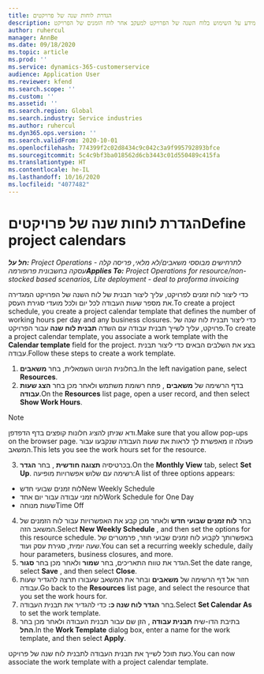```yaml
---
title: הגדרת לוחות שנה של פרויקטים
description: נושא זה מספק מידע על השימוש בלוח השנה של הפרויקט למעקב אחר לוח הזמנים של הפרויקט.
author: ruhercul
manager: AnnBe
ms.date: 09/18/2020
ms.topic: article
ms.prod: ''
ms.service: dynamics-365-customerservice
audience: Application User
ms.reviewer: kfend
ms.search.scope: ''
ms.custom: ''
ms.assetid: ''
ms.search.region: Global
ms.search.industry: Service industries
ms.author: ruhercul
ms.dyn365.ops.version: ''
ms.search.validFrom: 2020-10-01
ms.openlocfilehash: 774399f2c02d8434c9c042c3a9f995792893bfce
ms.sourcegitcommit: 5c4c9bf3ba018562d6cb3443c01d550489c415fa
ms.translationtype: HT
ms.contentlocale: he-IL
ms.lasthandoff: 10/16/2020
ms.locfileid: "4077482"
---
```

# <a name="define-project-calendars"></a><span data-ttu-id="b72c5-103">הגדרת לוחות שנה של פרויקטים</span><span class="sxs-lookup"><span data-stu-id="b72c5-103">Define project calendars</span></span>

<span data-ttu-id="b72c5-104">_**חל על:** Project Operations לתרחישים מבוססי משאבים/לא מלאי, פריסה קלה - עסקה בחשבונית פרופורמה_</span><span class="sxs-lookup"><span data-stu-id="b72c5-104">_**Applies To:** Project Operations for resource/non-stocked based scenarios, Lite deployment - deal to proforma invoicing_</span></span>

<span data-ttu-id="b72c5-105">כדי ליצור לוח זמנים לפרויקט, עליך ליצור תבנית של לוח השנה של הפרויקט המגדירה את מספר שעות העבודה לכל יום ולכל מועדי סגירת העסק.</span><span class="sxs-lookup"><span data-stu-id="b72c5-105">To create a project schedule, you create a project calendar template that defines the number of working hours per day and any business closures.</span></span> <span data-ttu-id="b72c5-106">כדי ליצור תבנית לוח שנה של פרויקט, עליך לשייך תבנית עבודה עם השדה **תבנית לוח שנה** עבור הפרויקט.</span><span class="sxs-lookup"><span data-stu-id="b72c5-106">To create a project calendar template, you associate a work template with the **Calendar template** field for the project.</span></span> <span data-ttu-id="b72c5-107">בצע את השלבים הבאים כדי ליצור תבנית עבודה.</span><span class="sxs-lookup"><span data-stu-id="b72c5-107">Follow these steps to create a work template.</span></span>

1. <span data-ttu-id="b72c5-108">בחלונית הניווט השמאלית, בחר **משאבים**.</span><span class="sxs-lookup"><span data-stu-id="b72c5-108">In the left navigation pane, select **Resources**.</span></span> 
2. <span data-ttu-id="b72c5-109">בדף הרשימה של **משאבים** , פתח רשומת משתמש ולאחר מכן בחר **הצג שעות עבודה**.</span><span class="sxs-lookup"><span data-stu-id="b72c5-109">On the **Resources** list page, open a user record, and then select **Show Work Hours**.</span></span>

  > [!NOTE]
  > <span data-ttu-id="b72c5-110">ודא שניתן להציג חלונות קופצים בדף הדפדפן.</span><span class="sxs-lookup"><span data-stu-id="b72c5-110">Make sure that you allow pop-ups on the browser page.</span></span> <span data-ttu-id="b72c5-111">פעולה זו מאפשרת לך לראות את שעות העבודה שנקבעו עבור המשאב.</span><span class="sxs-lookup"><span data-stu-id="b72c5-111">This lets you see the work hours set for the resource.</span></span>
  
3. <span data-ttu-id="b72c5-112">בכרטיסיה **תצוגה חודשית** , בחר **הגדר**.</span><span class="sxs-lookup"><span data-stu-id="b72c5-112">On the **Monthly View** tab, select **Set Up**.</span></span> <span data-ttu-id="b72c5-113">רשימה עם שלוש אפשרויות מופיעה:</span><span class="sxs-lookup"><span data-stu-id="b72c5-113">A list of three options appears:</span></span> 

  - <span data-ttu-id="b72c5-114">לוח זמנים שבועי חדש</span><span class="sxs-lookup"><span data-stu-id="b72c5-114">New Weekly Schedule</span></span>
  - <span data-ttu-id="b72c5-115">לוח זמני עבודה עבור יום אחד</span><span class="sxs-lookup"><span data-stu-id="b72c5-115">Work Schedule for One Day</span></span>
  - <span data-ttu-id="b72c5-116">שעות מנוחה</span><span class="sxs-lookup"><span data-stu-id="b72c5-116">Time Off</span></span>

4. <span data-ttu-id="b72c5-117">בחר **לוח זמנים שבועי חדש** ולאחר מכן קבע את האפשרויות עבור לוח הזמנים של המשאב הזה.</span><span class="sxs-lookup"><span data-stu-id="b72c5-117">Select **New Weekly Schedule** , and then set the options for this resource schedule.</span></span> <span data-ttu-id="b72c5-118">באפשרותך לקבוע לוח זמנים שבועי חוזר, פרמטרים של שעה יומית, סגירת עסק ועוד.</span><span class="sxs-lookup"><span data-stu-id="b72c5-118">You can set a recurring weekly schedule, daily hour parameters, business closures, and more.</span></span>
5. <span data-ttu-id="b72c5-119">הגדר את טווח התאריכים, בחר **שמור** ולאחר מכן בחר **סגור**.</span><span class="sxs-lookup"><span data-stu-id="b72c5-119">Set the date range, select **Save** , and then select **Close**.</span></span> 
6. <span data-ttu-id="b72c5-120">חזור אל דף הרשימה של **משאבים** ובחר את המשאב שעבורו תרצה להגדיר שעות עבודה.</span><span class="sxs-lookup"><span data-stu-id="b72c5-120">Go back to the **Resources** list page, and select the resource that you set the work hours for.</span></span> 
7. <span data-ttu-id="b72c5-121">בחר **הגדר לוח שנה כ:** כדי להגדיר את תבנית העבודה.</span><span class="sxs-lookup"><span data-stu-id="b72c5-121">Select **Set Calendar As** to set the work template.</span></span> 
8. <span data-ttu-id="b72c5-122">בתיבת הדו-שיח **תבנית עבודה** , הזן שם עבור תבנית העבודה ולאחר מכן בחר **החל**.</span><span class="sxs-lookup"><span data-stu-id="b72c5-122">In the **Work Template** dialog box, enter a name for the work template, and then select **Apply**.</span></span> 

<span data-ttu-id="b72c5-123">כעת תוכל לשייך את תבנית העבודה לתבנית לוח שנה של פרויקט.</span><span class="sxs-lookup"><span data-stu-id="b72c5-123">You can now associate the work template with a project calendar template.</span></span>
